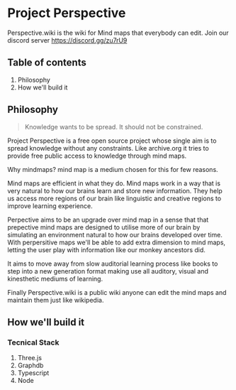 # Project Perspective

Perspective.wiki is the wiki for Mind maps that everybody can edit. Join our discord server https://discord.gg/zu7rU9

## Table of contents

1. Philosophy
2. How we'll build it

## Philosophy

> Knowledge wants to be spread. It should not be constrained.

Project Perspective is a free open source project whose single aim is to spread knowledge without any constraints. Like archive.org it tries to provide free public access to knowledge through mind maps.

Why mindmaps? mind map is a medium chosen for this for few reasons.

Mind maps are efficient in what they do. Mind maps work in a way that is very natural to how our brains learn and store new information. They help us access more regions of our brain like linguistic and creative regions to improve learning experience.

Perpective aims to be an upgrade over mind map in a sense that that prepective mind maps are designed to utilise more of our brain by simulating an environment natural to how our brains developed over time. With perpersitive maps we'll be able to add extra dimension to mind maps, letting the user play with information like our monkey ancestors did.

It aims to move away from slow auditorial learning process like books to step into a new generation format making use all auditory, visual and kinesthetic mediums of learning.

Finally Perspective.wiki is a public wiki anyone can edit the mind maps and maintain them just like wikipedia.

## How we'll build it

### Tecnical Stack

1. Three.js
2. Graphdb
3. Typescript
4. Node
